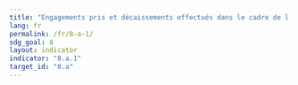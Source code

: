 ```yaml
---
title: "Engagements pris et décaissements effectués dans le cadre de l’initiative Aide pour le commerce"
lang: fr
permalink: /fr/8-a-1/
sdg_goal: 8
layout: indicator
indicator: "8.a.1"
target_id: "8.a"
---
```


